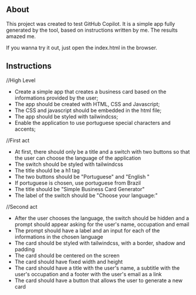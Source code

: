 ## About 

This project was created to test GitHub Copilot. It is a simple app fully generated by the tool, based on instructions written by me. The results amazed me. 

If you wanna try it out, just open the index.html in the browser.

## Instructions

//High Level
- Create a simple app that creates a business card based on the informations provided by the user;
- The app should be created with HTML, CSS and Javascript; 
- The CSS and javascript should be embedded in the html file;
- The app should be styled with tailwindcss; 
- Enable the application to use portuguese special characters and accents; 

//First act
- At first, there should only be a title and a switch with two buttons so that the user can choose the language of the application
- The switch should be styled with tailwindcss 
- The title should be a h1 tag 
- The two buttons should be "Portuguese" and "English "
- If portuguese is chosen, use portuguese from Brazil 
- The title should be "Simple Business Card Generator" 
- The label of the switch should be "Choose your language:"        

//Second act
- After the user chooses the language, the switch should be hidden and a prompt should appear asking for the user's name, occupation and email
- The prompt should have a label and an input for each of the informations in the chosen language 
- The card should be styled with tailwindcss, with a border, shadow and padding 
- The card should be centered on the screen
- The card should have fixed width and height
- The card should have a title with the user's name, a subtitle with the user's occupation and a footer with the user's email as a link
- The card should have a button that allows the user to generate a new card


